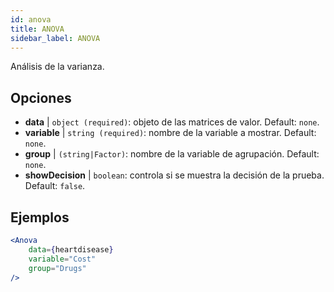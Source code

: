 ```yaml
---
id: anova
title: ANOVA
sidebar_label: ANOVA
---
```


Análisis de la varianza.

## Opciones

* __data__ | `object (required)`: objeto de las matrices de valor. Default: `none`.
* __variable__ | `string (required)`: nombre de la variable a mostrar. Default: `none`.
* __group__ | `(string|Factor)`: nombre de la variable de agrupación. Default: `none`.
* __showDecision__ | `boolean`: controla si se muestra la decisión de la prueba. Default: `false`.


## Ejemplos

```jsx live
<Anova
    data={heartdisease} 
    variable="Cost"
    group="Drugs"
/>
```
